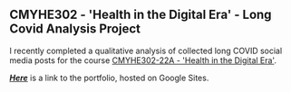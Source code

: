 ## CMYHE302 - 'Health in the Digital Era' - Long Covid Analysis Project

I recently completed a qualitative analysis of collected long COVID social media posts for the course [CMYHE302-22A - 'Health in the Digital Era'](https://papers.waikato.ac.nz/papers/2022/CMYHE302).

[__*Here*__](https://sites.google.com/view/longcovidanalysis) is a link to the portfolio, hosted on Google Sites.
